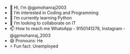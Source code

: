 - 👋 Hi, I’m @gpmohanraj2003
- 👀 I’m interested in Coding and Programming 
- 🌱 I’m currently learning Python
- 💞️ I’m looking to collaborate on IT
- 📫 How to reach me WhatsApp - 9150141278, Instagram - @gpmohanraj_2003
- 😄 Pronouns: He
- ⚡ Fun fact: Unemployed 

<!---
gpmohanraj2003/gpmohanraj2003 is a ✨ special ✨ repository because its `README.md` (this file) appears on your GitHub profile.
You can click the Preview link to take a look at your changes.
--->
